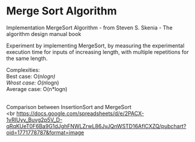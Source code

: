 # Merge Sort Algorithm
Implementation MergeSort Algorithm - from Steven S. Skenia - The algorithm design manual book

Experiment by implementing MergeSort, by measuring the experimental execution time for inputs of increasing length, with multiple repetitions for the same length.

Complexities: <br>
Best case: O(n*logn) <br>
Wrost case: O(n*logn) <br>
Average case: O(n*logn) <br> <br>

Comparison between InsertionSort and MergeSort <br> <br
https://docs.google.com/spreadsheets/d/e/2PACX-1vRIUyy_Buvg2p5V_D-qRqKUeT0F6Ba9G1dJghFNWLZrwL86JvJQnWSTD16AflCXZQ/pubchart?oid=1771778787&format=image
